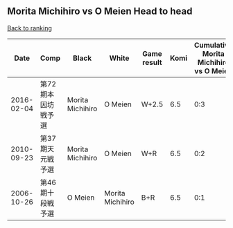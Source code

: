## Morita Michihiro vs O Meien Head to head

[Back to ranking](../../index.md)




| **Date** | **Comp** | **Black** | **White** | **Game result** | **Komi** | **Cumulative Morita Michihiro vs O Meien** | **Morita Michihiro streak** | **O Meien streak** | 
| --- | --- | --- | --- | --- | --- | --- | --- | --- |
| 2016-02-04 | 第72期本因坊戦予選 | Morita Michihiro | O Meien | W+2.5 | 6.5 | 0:3 | 0 | 3 | 
| 2010-09-23 | 第37期天元戦予選 | Morita Michihiro | O Meien | W+R | 6.5 | 0:2 | 0 | 2 | 
| 2006-10-26 | 第46期十段戦予選 | O Meien | Morita Michihiro | B+R | 6.5 | 0:1 | 0 | 1 |




